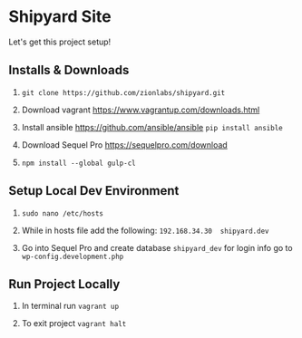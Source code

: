 # Shipyard Site

Let's get this project setup!

## Installs & Downloads

1. `git clone https://github.com/zionlabs/shipyard.git`

2. Download vagrant https://www.vagrantup.com/downloads.html

3. Install ansible https://github.com/ansible/ansible  `pip install ansible`

4. Download Sequel Pro https://sequelpro.com/download

5. `npm install --global gulp-cl`


## Setup Local Dev Environment 

1. `sudo nano /etc/hosts`

2. While in hosts file add the following: `192.168.34.30  shipyard.dev`

3. Go into Sequel Pro and create database `shipyard_dev` for login info go to `wp-config.development.php`


## Run Project Locally 

1. In terminal run `vagrant up` 

2. To exit project `vagrant halt`
